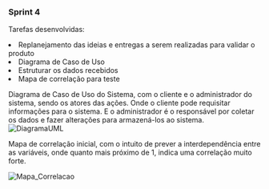 **<h3>Sprint 4</h3>**

Tarefas desenvolvidas:
<li>Replanejamento das ideias e entregas a serem realizadas para validar o produto</li>
<li>Diagrama de Caso de Uso</li>
<li>Estruturar os dados recebidos</li>
<li>Mapa de correlação para teste</li>

Diagrama de Caso de Uso do Sistema, com o cliente e o administrador do sistema, sendo os atores das ações. Onde o cliente pode requisitar informações para o sistema. E o administrador é o responsável por coletar os dados e fazer alterações para armazená-los ao sistema.
![DiagramaUML](https://github.com/HenriqueNawa/Projeto-SPC-Brasil-Fatec-2020/blob/master/Gif/Diagrama%20UML.png)


Mapa de correlação inicial, com o intuito de prever a interdependência entre as variáveis, onde quanto mais próximo de 1, indica uma correlação muito forte.

![Mapa_Correlacao](https://github.com/HenriqueNawa/Projeto-SPC-Brasil-Fatec-2020/blob/master/Gif/mapa_correlacao.png)
